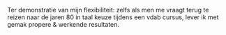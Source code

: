 Ter demonstratie van mijn flexibiliteit: zelfs als men me vraagt terug te reizen naar de jaren 80 in taal keuze tijdens een vdab cursus, lever ik met gemak propere & werkende resultaten.
